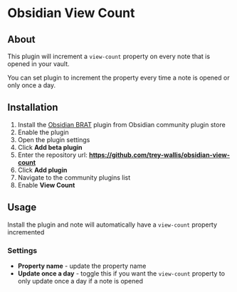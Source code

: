 # Obsidian View Count

## About

This plugin will increment a `view-count` property on every note that is opened in your vault.

You can set plugin to increment the property every time a note is opened or only once a day.

## Installation

1. Install the [Obsidian BRAT](https://github.com/TfTHacker/obsidian42-brat) plugin from Obsidian community plugin store
2. Enable the plugin
3. Open the plugin settings
4. Click **Add beta plugin**
5. Enter the repository url: **https://github.com/trey-wallis/obsidian-view-count**
6. Click **Add plugin**
7. Navigate to the community plugins list
8. Enable **View Count**

## Usage

Install the plugin and note will automatically have a `view-count` property incremented

### Settings

-   **Property name** - update the property name
-   **Update once a day** - toggle this if you want the `view-count` property to only update once a day if a note is opened
